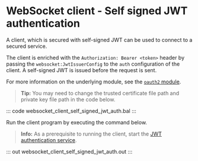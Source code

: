 # WebSocket client - Self signed JWT authentication

A client, which is secured with self-signed JWT can be used to connect to a secured service.

The client is enriched with the `Authorization: Bearer <token>` header by passing the `websocket:JwtIssuerConfig` to the `auth` configuration of the client. A self-signed JWT is issued before the request is sent.

For more information on the underlying module, see the [`oauth2` module](https://lib.ballerina.io/ballerina/oauth2/latest/).

>**Tip:** You may need to change the trusted certificate file path and private key file path in the code below.

::: code websocket_client_self_signed_jwt_auth.bal :::

Run the client program by executing the command below.

>**Info:** As a prerequisite to running the client, start the [JWT authentication service](/learn/by-example/websocket-service-jwt-auth/).

::: out websocket_client_self_signed_jwt_auth.out :::